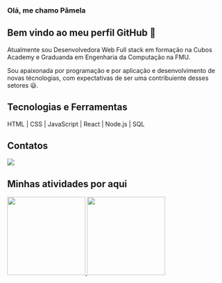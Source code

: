 ### Olá, me chamo Pâmela
## Bem vindo ao meu perfil GitHub 👋

Atualmente sou Desenvolvedora Web Full stack em formação na Cubos Academy e Graduanda em Engenharia da Computação na FMU.

Sou apaixonada por programação e por aplicação e desenvolvimento de novas técnologias, com expectativas de ser uma contribuiente desses setores 😃.



## Tecnologias e Ferramentas

HTML | CSS | JavaScript | React | Node.js | SQL



## Contatos

<div>
<a href="https://www.linkedin.com/in/p%C3%A2mela-de-oliveira-silva-166236257?lipi=urn%3Ali%3Apage%3Ad_flagship3_profile_view_base_contact_details%3BoWvjmJ0qQMGKNI0%2BIPTAPg%3D%3D" target="_blank"><img src="https://img.shields.io/badge/-LinkedIn-%230077B5?style=for-the-badge&logo=linkedin&logoColor=white" target="_blank"></a>   
</div>



## Minhas atividades por aqui

<div>
<a href="https://github.com/pamelaoliveirasilva">
<img height="180em" src="https://github-readme-stats.vercel.app/api/top-langs/?username=pamelaoliveirasilva&layout=compact&langs_count=7&theme=dracula"/>
<img height="180em" src="https://github-readme-stats.vercel.app/api?username=pamelaoliveirasilva&show_icons=true&theme=dracula&include_all_commits=true&count_private=true"/>
</div>
